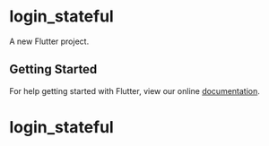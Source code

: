 # login_stateful

A new Flutter project.

## Getting Started

For help getting started with Flutter, view our online
[documentation](https://flutter.io/).
# login_stateful
